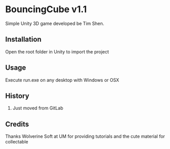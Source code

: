 # BouncingCube v1.1

Simple Unity 3D game developed be Tim Shen.

## Installation

Open the root folder in Unity to import the project

## Usage

Execute run.exe on any desktop with Windows or OSX

## History

1. Just moved from GitLab

## Credits

Thanks Wolverine Soft at UM for providing tutorials and the cute material for collectable 
